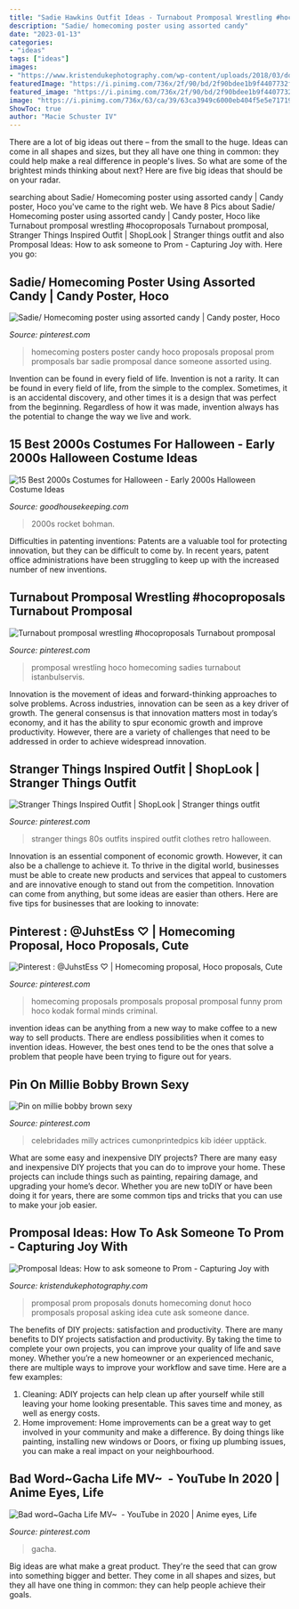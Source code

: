 ```yaml
---
title: "Sadie Hawkins Outfit Ideas - Turnabout Promposal Wrestling #hocoproposals Turnabout Promposal"
description: "Sadie/ homecoming poster using assorted candy"
date: "2023-01-13"
categories:
- "ideas"
tags: ["ideas"]
images:
- "https://www.kristendukephotography.com/wp-content/uploads/2018/03/donut.jpg"
featuredImage: "https://i.pinimg.com/736x/2f/90/bd/2f90bdee1b9f4407732fc819635ecd1a.jpg"
featured_image: "https://i.pinimg.com/736x/2f/90/bd/2f90bdee1b9f4407732fc819635ecd1a.jpg"
image: "https://i.pinimg.com/736x/63/ca/39/63ca3949c6000eb404f5e5e71719f896.jpg"
ShowToc: true
author: "Macie Schuster IV"
---
```



There are a lot of big ideas out there – from the small to the huge. Ideas can come in all shapes and sizes, but they all have one thing in common: they could help make a real difference in people's lives. So what are some of the brightest minds thinking about next? Here are five big ideas that should be on your radar.

	

		
searching about Sadie/ Homecoming poster using assorted candy | Candy poster, Hoco you've came to the right web. We have 8 Pics about Sadie/ Homecoming poster using assorted candy | Candy poster, Hoco like Turnabout promposal wrestling #hocoproposals Turnabout promposal, Stranger Things Inspired Outfit | ShopLook | Stranger things outfit and also Promposal Ideas: How to ask someone to Prom - Capturing Joy with. Here you go:
		
    
## Sadie/ Homecoming Poster Using Assorted Candy | Candy Poster, Hoco

<img loading=lazy src="https://i.pinimg.com/originals/8a/9e/19/8a9e19d89a241f50aac5c25eb3cef43e.jpg" onerror="this.onerror=null;this.src='https://tse1.mm.bing.net/th?id=OIP.u_cp6oGzpBaWRCJTXRVxcwHaJ4&amp;pid=15.1';" alt="Sadie/ Homecoming poster using assorted candy | Candy poster, Hoco">

_Source: pinterest.com_

>homecoming posters poster candy hoco proposals proposal prom promposals bar sadie promposal dance someone assorted using. 

	

Invention can be found in every field of life.
Invention is not a rarity. It can be found in every field of life, from the simple to the complex. Sometimes, it is an accidental discovery, and other times it is a design that was perfect from the beginning. Regardless of how it was made, invention always has the potential to change the way we live and work.

    
## 15 Best 2000s Costumes For Halloween - Early 2000s Halloween Costume Ideas

<img loading=lazy src="https://hips.hearstapps.com/hmg-prod.s3.amazonaws.com/images/ghk-2000s-team-rocket-1598822521.jpg?crop=0.888888888888889xw:1xh;center,top&amp;resize=480:*" onerror="this.onerror=null;this.src='https://tse3.mm.bing.net/th?id=OIP.MfU0HVsba-n80GK7ZvSjxgHaLH&amp;pid=15.1';" alt="15 Best 2000s Costumes for Halloween - Early 2000s Halloween Costume Ideas">

_Source: goodhousekeeping.com_

>2000s rocket bohman. 

	

Difficulties in patenting inventions:
Patents are a valuable tool for protecting innovation, but they can be difficult to come by. In recent years, patent office administrations have been struggling to keep up with the increased number of new inventions.

    
## Turnabout Promposal Wrestling #hocoproposals Turnabout Promposal

<img loading=lazy src="https://i.pinimg.com/736x/63/ca/39/63ca3949c6000eb404f5e5e71719f896.jpg" onerror="this.onerror=null;this.src='https://tse3.mm.bing.net/th?id=OIP.nHghOsECW3RzxAoJBcY3nwHaNK&amp;pid=15.1';" alt="Turnabout promposal wrestling #hocoproposals Turnabout promposal">

_Source: pinterest.com_

>promposal wrestling hoco homecoming sadies turnabout istanbulservis. 

	

Innovation is the movement of ideas and forward-thinking approaches to solve problems. Across industries, innovation can be seen as a key driver of growth. The general consensus is that innovation matters most in today’s economy, and it has the ability to spur economic growth and improve productivity. However, there are a variety of challenges that need to be addressed in order to achieve widespread innovation.

    
## Stranger Things Inspired Outfit | ShopLook | Stranger Things Outfit

<img loading=lazy src="https://i.pinimg.com/736x/d6/ed/81/d6ed81c0ab25264bd522896c02b472c4.jpg" onerror="this.onerror=null;this.src='https://tse4.mm.bing.net/th?id=OIP.GnwaLhYGo8d0QgjThvpluwAAAA&amp;pid=15.1';" alt="Stranger Things Inspired Outfit | ShopLook | Stranger things outfit">

_Source: pinterest.com_

>stranger things 80s outfits inspired outfit clothes retro halloween. 

	

Innovation is an essential component of economic growth. However, it can also be a challenge to achieve it. To thrive in the digital world, businesses must be able to create new products and services that appeal to customers and are innovative enough to stand out from the competition. Innovation can come from anything, but some ideas are easier than others. Here are five tips for businesses that are looking to innovate:

    
## Pinterest : @JuhstEss ♡ | Homecoming Proposal, Hoco Proposals, Cute

<img loading=lazy src="https://i.pinimg.com/736x/49/af/82/49af82577f522ead3eb7dfe1de5c0581--funny-promposals-promposal-funny.jpg" onerror="this.onerror=null;this.src='https://tse1.mm.bing.net/th?id=OIP.7a493470cnPaYV48t5hTWwHaJ4&amp;pid=15.1';" alt="Pinterest : @JuhstEss ♡ | Homecoming proposal, Hoco proposals, Cute">

_Source: pinterest.com_

>homecoming proposals promposals proposal promposal funny prom hoco kodak formal minds criminal. 

	

invention ideas can be anything from a new way to make coffee to a new way to sell products. There are endless possibilities when it comes to invention ideas. However, the best ones tend to be the ones that solve a problem that people have been trying to figure out for years.

    
## Pin On Millie Bobby Brown Sexy

<img loading=lazy src="https://i.pinimg.com/736x/2d/b4/a1/2db4a132ee8faec96b0dd9da1fd7a714.jpg" onerror="this.onerror=null;this.src='https://tse2.mm.bing.net/th?id=OIP.n4_TD4Xi3FXgEUmlU_HBigHaM-&amp;pid=15.1';" alt="Pin on millie bobby brown sexy">

_Source: pinterest.com_

>celebridades milly actrices cumonprintedpics kib idéer upptäck. 

	

What are some easy and inexpensive DIY projects?
There are many easy and inexpensive DIY projects that you can do to improve your home. These projects can include things such as painting, repairing damage, and upgrading your home’s decor. Whether you are new toDIY or have been doing it for years, there are some common tips and tricks that you can use to make your job easier.

    
## Promposal Ideas: How To Ask Someone To Prom - Capturing Joy With

<img loading=lazy src="https://www.kristendukephotography.com/wp-content/uploads/2018/03/donut.jpg" onerror="this.onerror=null;this.src='https://tse4.mm.bing.net/th?id=OIP.VqneIFEVGtylvKfoGM9gYgHaJ3&amp;pid=15.1';" alt="Promposal Ideas: How to ask someone to Prom - Capturing Joy with">

_Source: kristendukephotography.com_

>promposal prom proposals donuts homecoming donut hoco promposals proposal asking idea cute ask someone dance. 

	

The benefits of DIY projects: satisfaction and productivity.
There are many benefits to DIY projects satisfaction and productivity. By taking the time to complete your own projects, you can improve your quality of life and save money. Whether you’re a new homeowner or an experienced mechanic, there are multiple ways to improve your workflow and save time. Here are a few examples: 
1. Cleaning: ADIY projects can help clean up after yourself while still leaving your home looking presentable. This saves time and money, as well as energy costs. 
2. Home improvement: Home improvements can be a great way to get involved in your community and make a difference. By doing things like painting, installing new windows or Doors, or fixing up plumbing issues, you can make a real impact on your neighbourhood. 

    
## Bad Word~Gacha Life MV~ ️ - YouTube In 2020 | Anime Eyes, Life

<img loading=lazy src="https://i.pinimg.com/736x/2f/90/bd/2f90bdee1b9f4407732fc819635ecd1a.jpg" onerror="this.onerror=null;this.src='https://tse4.mm.bing.net/th?id=OIP.CeEGNqz9NRRVWslyNTPuHAHaFj&amp;pid=15.1';" alt="Bad word~Gacha Life MV~ ️ - YouTube in 2020 | Anime eyes, Life">

_Source: pinterest.com_

>gacha. 

	

Big ideas are what make a great product. They're the seed that can grow into something bigger and better. They come in all shapes and sizes, but they all have one thing in common: they can help people achieve their goals.

